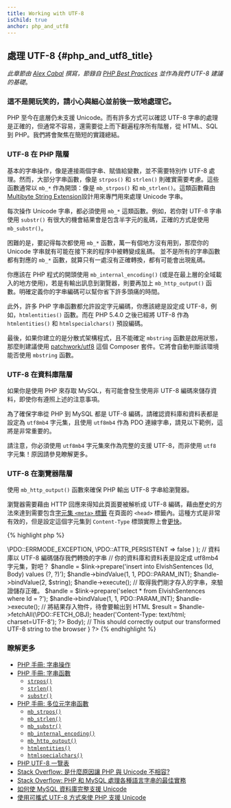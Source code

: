 ```yaml
---
title: Working with UTF-8
isChild: true
anchor: php_and_utf8
---
```


## 處理 UTF-8 {#php_and_utf8_title}

_此章節由 [Alex Cabal](https://alexcabal.com/) 撰寫，節錄自
[PHP Best Practices](https://phpbestpractices.org/#utf-8) 並作為我們 UTF-8 建議的基礎_。

### 這不是開玩笑的，請小心與細心並前後一致地處理它。

PHP 至今在底層仍未支援 Unicode。而有許多方式可以確認  UTF-8 字串的處理是正確的，但通常不容易，還需要從上而下翻遍程序所有階層，從 HTML、SQL 到 PHP。我們將會聚焦在簡短的實踐總結。

### UTF-8 在 PHP 階層

基本的字串操作，像是連接兩個字串、賦值給變數，並不需要特別作 UTF-8 處理。然而，大部分字串函數，像是 `strpos()` 和  `strlen()` 則確實需要考慮。這些函數通常以 `mb_*` 作為開頭：像是 `mb_strpos()` 和 `mb_strlen()`。這類函數藉由[Multibyte String Extension]設計用來專門用來處理  Unicode 字串。

每次操作 Unicode 字串，都必須使用 `mb_*` 這類函數。例如，若你對 UTF-8 字串使用 `substr()` 有很大的機會結果會是包含半字元的亂碼，正確的方式是使用 `mb_substr()`。

困難的是，要記得每次都使用 `mb_*` 函數，萬一有個地方沒有用到，那麼你的 Unicode 字串就有可能在接下來的程序中被轉變成亂碼。
並不是所有的字串函數都有對應的 `mb_*` 函數，就算只有一處沒有正確轉換，都有可能會出現亂碼。

你應該在 PHP 程式的開頭使用 `mb_internal_encoding()` (或是在最上層的全域載入的地方使用)，若是有輸出訊息到瀏覽器，則要再加上 `mb_http_output()` 函數。明確定義你的字串編碼可以幫你省下許多頭痛的時間。

此外，許多 PHP 字串函數都允許設定字元編碼，你應該總是設定成 UTF-8，例如，`htmlentities()` 函數。而在 PHP 5.4.0 之後已經將 UTF-8 作為 `htmlentities()` 和 `htmlspecialchars()` 預設編碼。

最後，如果你建立的是分散式架構程式，且不能確定 `mbstring` 函數是啟用狀態，那麼則建議使用 [patchwork/utf8] 這個 Composer 套件。它將會自動判斷該環境能否使用 `mbstring` 函數。

[Multibyte String Extension]: http://php.net/manual/en/book.mbstring.php
[patchwork/utf8]: https://packagist.org/packages/patchwork/utf8

### UTF-8 在資料庫階層

如果你是使用 PHP 來存取 MySQL，有可能會發生使用非 UTF-8 編碼來儲存資料，即使你有遵照上述的注意事項。

為了確保字串從 PHP 到 MySQL 都是 UTF-8 編碼，請確認資料庫和資料表都是設定為 `utf8mb4` 字元集，且使用 `utf8mb4` 作為 PDO 連線字串，請見以下範例，這將是非常重要的。

請注意，你必須使用 `utf8mb4` 字元集來作為完整的支援 UTF-8，而非使用 `utf8` 字元集！原因請參見瞭解更多。

### UTF-8 在瀏覽器階層

使用 `mb_http_output()` 函數來確保 PHP 輸出 UTF-8 字串給瀏覽器。

瀏覽器需要藉由 HTTP 回應來得知此頁面要被解析成 UTF-8 編碼，藉由歷史的方法來達到需要包含[字元集 `<meta>` 標籤](http://htmlpurifier.org/docs/enduser-utf8.html) 在頁面的 `<head>` 標籤內。這種方式是非常有效的，但是設定這個字元集到 `Content-Type` 標頭實際上會[更快](https://developers.google.com/speed/docs/best-practices/rendering#SpecifyCharsetEarly)。

{% highlight php %}
<?php
// 告訴 PHP 此頁面從頭到尾使用 UTF-8 字串
mb_internal_encoding('UTF-8');

// 告訴 PHP 此頁面輸出 UTF-8 字串到瀏覽器
mb_http_output('UTF-8');

// 我們的 UTF-8 測試字串
$string = 'Êl síla erin lû e-govaned vîn.';

// 使用多位元字串函數來進行轉換
// 注意我們如何裁剪非 Ascii 字符來作為演示
$string = mb_substr($string, 0, 15);

// 連接資料庫來儲存轉換字串
// 參見文件的 PDO 範例，以獲得更多的資訊
// 注意 `set names utf8mb4` 指令!
$link = new \PDO(
                    'mysql:host=your-hostname;dbname=your-db;charset=utf8mb4',
                    'your-username',
                    'your-password',
                    array(
                        \PDO::ATTR_ERRMODE => \PDO::ERRMODE_EXCEPTION,
                        \PDO::ATTR_PERSISTENT => false
                    )
                );

// 資料庫以 UTF-8 編碼儲存我們轉換的字串
// 你的資料庫和資料表是設定成 utf8mb4 字元集，對吧？
$handle = $link->prepare('insert into ElvishSentences (Id, Body) values (?, ?)');
$handle->bindValue(1, 1, PDO::PARAM_INT);
$handle->bindValue(2, $string);
$handle->execute();

// 取得我們剛才存入的字串，來驗證儲存正確。
$handle = $link->prepare('select * from ElvishSentences where Id = ?');
$handle->bindValue(1, 1, PDO::PARAM_INT);
$handle->execute();

// 將結果存入物件，待會要輸出到 HTML
$result = $handle->fetchAll(\PDO::FETCH_OBJ);

header('Content-Type: text/html; charset=UTF-8');
?><!doctype html>
<html>
    <head>
        <meta charset="UTF-8">
        <title>UTF-8 test page</title>
    </head>
    <body>
        <?php
        foreach($result as $row){
            print($row->Body);  // This should correctly output our transformed UTF-8 string to the browser
        }
        ?>
    </body>
</html>
{% endhighlight %}

### 瞭解更多

* [PHP 手冊: 字串操作](http://php.net/manual/en/language.operators.string.php)
* [PHP 手冊: 字串函數](http://php.net/manual/en/ref.strings.php)
    * [`strpos()`](http://php.net/manual/en/function.strpos.php)
    * [`strlen()`](http://php.net/manual/en/function.strlen.php)
    * [`substr()`](http://php.net/manual/en/function.substr.php)
* [PHP 手冊: 多位元字串函數](http://php.net/manual/en/ref.mbstring.php)
    * [`mb_strpos()`](http://php.net/manual/en/function.mb-strpos.php)
    * [`mb_strlen()`](http://php.net/manual/en/function.mb-strlen.php)
    * [`mb_substr()`](http://php.net/manual/en/function.mb-substr.php)
    * [`mb_internal_encoding()`](http://php.net/manual/en/function.mb-internal-encoding.php)
    * [`mb_http_output()`](http://php.net/manual/en/function.mb-http-output.php)
    * [`htmlentities()`](http://php.net/manual/en/function.htmlentities.php)
    * [`htmlspecialchars()`](http://www.php.net/manual/en/function.htmlspecialchars.php)
* [PHP UTF-8 一覽表](http://blog.loftdigital.com/blog/php-utf-8-cheatsheet)
* [Stack Overflow: 是什麼原因讓 PHP 與 Unicode 不相容?](http://stackoverflow.com/questions/571694/what-factors-make-php-unicode-incompatible)
* [Stack Overflow: PHP 和 MySQL 處理各種語言字串的最佳實務](http://stackoverflow.com/questions/140728/best-practices-in-php-and-mysql-with-international-strings)
* [如何使 MySQL 資料庫完整支援 Unicode](http://mathiasbynens.be/notes/mysql-utf8mb4)
* [使用可攜式 UTF-8 方式來使 PHP 支援 Unicode](http://www.sitepoint.com/bringing-unicode-to-php-with-portable-utf8/)
